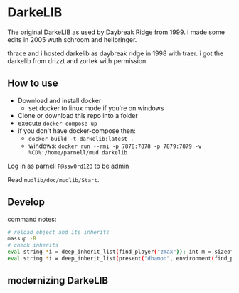 # DarkeLIB
The original DarkeLIB as used by Daybreak Ridge from 1999. i made some edits in 2005 wuth schroom and hellbringer.

thrace and i hosted darkelib as daybreak ridge in 1998 with traer. i got the darkelib from drizzt and zortek with permission.

## How to use

* Download and install docker
  * set docker to linux mode if you're on windows
* Clone or download this repo into a folder
* execute `docker-compose up`
* if you don't have docker-compose then:
  * `docker build -t darkelib:latest .`
  * windows: `docker run --rmi -p 7878:7878 -p 7879:7879 -v %CD%:/home/parnell/mud darkelib`

Log in as parnell `P@ssw0rd123` to be admin

Read `mudlib/doc/mudlib/Start`.

## Develop

command notes:
```bash
# reload object and its inherits
massup -R
# check inherits
eval string *i = deep_inherit_list(find_player("zmax")); int m = sizeof(i); while(m>0) { write(i[m-1]); m--; }
eval string *i = deep_inherit_list(present("dhamon", environment(find_player("zmax")))); int m = sizeof(i); while(m>0) { write(i[m-1]); m--; }
```

## modernizing DarkeLIB
